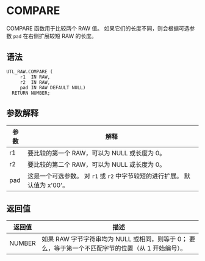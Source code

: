 COMPARE 
============================

COMPARE 函数用于比较两个 RAW 值。 如果它们的长度不同，则会根据可选参数 `pad` 在右侧扩展较短 RAW 的长度。

语法 
-----------

```unknow
UTL_RAW.COMPARE (
     r1  IN RAW,
     r2  IN RAW,
     pad IN RAW DEFAULT NULL) 
  RETURN NUMBER;
```



参数解释 
-------------



| **参数** |                     **解释**                      |
|--------|-------------------------------------------------|
| r1     | 要比较的第一个 RAW，可以为 NULL 或长度为 0。                    |
| r2     | 要比较的第二个 RAW，可以为 NULL 或长度为 0。                    |
| pad    | 这是一个可选参数。 对 `r1` 或 `r2` 中字节较短的进行扩展。 默认值为 x'00'。 |



返回值 
------------



| **返回值** |                           **描述**                           |
|---------|------------------------------------------------------------|
| NUMBER  | 如果 RAW 字节字符串均为 NULL 或相同，则等于 0； 要么，等于第一个不匹配字节的位置（从 1 开始编号）。 |




